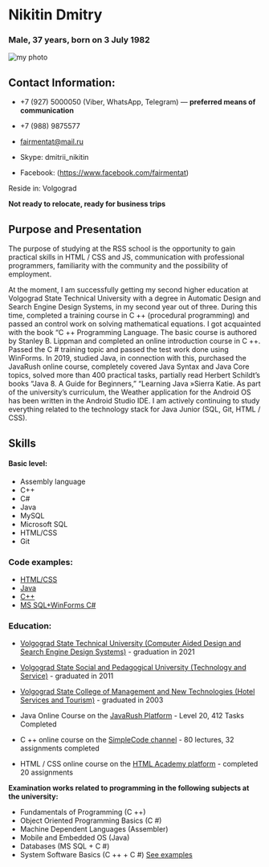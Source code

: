 # Nikitin Dmitry # 
### Male, 37 years, born on 3 July 1982  

![my photo](/rsschool-cv/images/ya.png)


## Contact Information:
* +7 (927) 5000050  (Viber, WhatsApp, Telegram)  — __preferred means of communication__  

* +7 (988) 9875577  

* fairmentat@mail.ru

* Skype: dmitrii_nikitin  

* Facebook: (https://www.facebook.com/fairmentat)

Reside in: Volgograd  

__Not ready to relocate, ready for business trips__ 

## Purpose and Presentation  

The purpose of studying at the RSS school is the opportunity to gain practical skills in HTML / CSS and JS, communication with professional programmers, familiarity with the community and the possibility of employment.

At the moment, I am successfully getting my second higher education at Volgograd State Technical University with a degree in Automatic Design and Search Engine Design Systems, in my second year out of three. During this time,  completed a training course in C ++ (procedural programming) and passed an control work on solving mathematical equations. I got acquainted with the book “C ++ Programming Language. The basic course is authored by Stanley B. Lippman and completed an online introduction course in C ++. Passed the C # training topic and passed the test work done using WinForms.
In 2019, studied Java, in connection with this, purchased the JavaRush online course, completely covered Java Syntax and Java Core topics, solved more than 400 practical tasks, partially read Herbert Schildt’s books “Java 8. A Guide for Beginners,” “Learning Java »Sierra Katie. As part of the university’s curriculum, the Weather application for the Android OS has been written in the Android Studio IDE. I am actively continuing to study everything related to the technology stack for Java Junior (SQL, Git, HTML / CSS).

## Skills ##

#### Basic level: ####
* Assembly language
* C++ 
* С# 
* Java 
* MySQL
* Microsoft SQL
* HTML/CSS
* Git

### Code examples: ###

* [HTML/CSS](https://fairmentat.github.io/test/portfolio-step-1/)
* [Java](https://github.com/fairmentat/DOMINATOR.git)
* [C++](https://github.com/fairmentat/Labs.git)
* [MS SQL+WinForms C#](https://github.com/fairmentat/Labs.git)

### Education: ###

* [Volgograd State Technical University (Computer Aided Design and Search Engine Design Systems)](http://www.vstu.ru/university/fakultety-i-kafedry/fakultet-elektroniki-i-vychislitelnoy-tekhniki/kafedry/kafedra-sapr/) - graduation in 2021
* [Volgograd State Social and Pedagogical University (Technology and Service)](https://vspu.ru/dfey) - graduated in 2011
* [Volgograd State College of Management and New Technologies (Hotel Services and Tourism)](http://www.vgkuint.ru/) - graduated in 2003

* Java Online Course on the [JavaRush Platform](https://javarush.ru/) - Level 20, 412 Tasks Completed
* C ++ online course on the [SimpleCode channel](https://www.youtube.com/channel/UCtLKO1Cb2GVNrbU7Fi0pM0w) - 80 lectures, 32 assignments completed
* HTML / CSS online course on the [HTML Academy platform](https://htmlacademy.ru/) - completed 20 assignments

__Examination works related to programming in the following subjects at the university:__
* Fundamentals of Programming (C ++)
* Object Oriented Programming Basics (C #)
* Machine Dependent Languages ​​(Assembler)
* Mobile and Embedded OS (Java)
* Databases (MS SQL + C #)
* System Software Basics (C ++ + C #)
[See examples](https://cloud.mail.ru/public/4LoW/42D1hk8r4)












